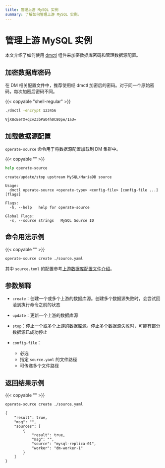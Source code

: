 ```yaml
---
title: 管理上游 MySQL 实例
summary: 了解如何管理上游 MySQL 实例。
---
```


# 管理上游 MySQL 实例

本文介绍了如何使用 [dmctl](dmctl-introduction.md) 组件来加密数据库密码和管理数据源配置。

## 加密数据库密码

在 DM 相关配置文件中，推荐使用经 dmctl 加密后的密码。对于同一个原始密码，每次加密后密码不同。

{{< copyable "shell-regular" >}}

```bash
./dmctl -encrypt 123456
```

```
VjX8cEeTX+qcvZ3bPaO4h0C80pe/1aU=
```

## 加载数据源配置

`operate-source` 命令用于将数据源配置加载到 DM 集群中。

{{< copyable "" >}}

```bash
help operate-source
```

```
create/update/stop upstream MySQL/MariaDB source

Usage:
  dmctl operate-source <operate-type> <config-file> [config-file ...] [flags]

Flags:
  -h, --help   help for operate-source

Global Flags:
  -s, --source strings   MySQL Source ID
```

## 命令用法示例

{{< copyable "" >}}

```bash
operate-source create ./source.yaml
```

其中 `source.toml` 的配置参考[上游数据库配置文件介绍](source-configuration-file.md)。

## 参数解释

+ `create`：创建一个或多个上游的数据库源。创建多个数据源失败时，会尝试回滚到执行命令之前的状态

+ `update`：更新一个上游的数据库源

+ `stop`：停止一个或多个上游的数据库源。停止多个数据源失败时，可能有部分数据源已成功停止

+ `config-file`：
    - 必选
    - 指定 `source.yaml` 的文件路径
    - 可传递多个文件路径

## 返回结果示例

{{< copyable "" >}}

```bash
operate-source create ./source.yaml
```

```
{
    "result": true,
    "msg": "",
    "sources": [
        {
            "result": true,
            "msg": "",
            "source": "mysql-replica-01",
            "worker": "dm-worker-1"
        }
    ]
}
```
